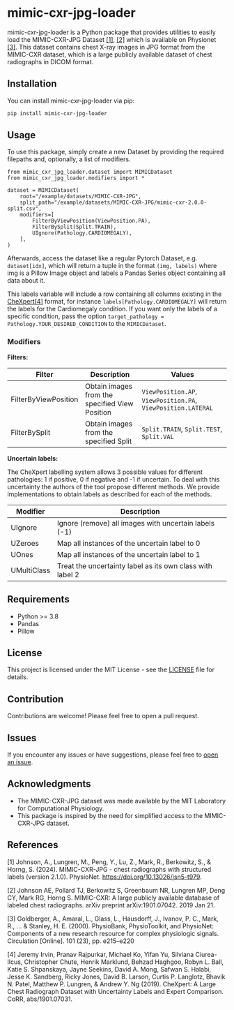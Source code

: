 # mimic-cxr-jpg-loader

mimic-cxr-jpg-loader is a Python package that provides utilities to easily load the MIMIC-CXR-JPG Dataset [\[1\]](#1), [\[2\]](#2) which is available on Physionet [\[3\]](#3). This dataset contains chest X-ray images in JPG format from the MIMIC-CXR dataset, which is a large publicly available dataset of chest radiographs in DICOM format.

## Installation

You can install mimic-cxr-jpg-loader via pip:

```bash
pip install mimic-cxr-jpg-loader
```

## Usage

To use this package, simply create a new Dataset by providing the required filepaths and, optionally, a list of modifiers.

```python3
from mimic_cxr_jpg_loader.dataset import MIMICDataset
from mimic_cxr_jpg_loader.modifiers import *

dataset = MIMICDataset(
    root="/example/datasets/MIMIC-CXR-JPG",
    split_path="/example/datasets/MIMIC-CXR-JPG/mimic-cxr-2.0.0-split.csv",
    modifiers=[
        FilterByViewPosition(ViewPosition.PA),
        FilterBySplit(Split.TRAIN),
        UIgnore(Pathology.CARDIOMEGALY),
    ],
)
```

Afterwards, access the dataset like a regular Pytorch Dataset, e.g. `dataset[idx]`, which will return a tuple in the format `(img, labels)` where img is a Pillow Image object and labels a Pandas Series object containing all data about it.

This labels variable will include a row containing all columns existing in the [CheXpert](https://stanfordmlgroup.github.io/competitions/chexpert/)[\[4\]](#4) format, for instance `labels[Pathology.CARDIOMEGALY]` will return the labels for the Cardiomegaly condition. If you want only the labels of a specific condition, pass the option `target_pathology = Pathology.YOUR_DESIRED_CONDITION` to the `MIMICDataset`.

### Modifiers

**Filters:**

| Filter | Description | Values |
| ------ | ----------- | ------ |
| FilterByViewPosition | Obtain images from the specified View Position | `ViewPosition.AP`, `ViewPosition.PA`, `ViewPosition.LATERAL` |
| FilterBySplit | Obtain images from the specified Split | `Split.TRAIN`, `Split.TEST`, `Split.VAL` |

**Uncertain labels:**

The CheXpert labelling system allows 3 possible values for different pathologies: 1 if positive, 0 if negative and -1 if uncertain. To deal with this uncertainty the authors of the tool propose different methods. We provide implementations to obtain labels as described for each of the methods.

| Modifier | Description |
| ------- | ------------ |
| UIgnore | Ignore (remove) all images with uncertain labels (-1) |
| UZeroes | Map all instances of the uncertain label to 0
| UOnes | Map all instances of the uncertain label to 1
| UMultiClass | Treat the uncertainty label as its own class with label 2 |

## Requirements

- Python >= 3.8
- Pandas
- Pillow

## License

This project is licensed under the MIT License - see the [LICENSE](LICENSE) file for details.

## Contribution

Contributions are welcome! Please feel free to open a pull request.

## Issues

If you encounter any issues or have suggestions, please feel free to [open an issue](https://github.com/filipepcampos/mimic-cxr-jpg-loader/issues).

## Acknowledgments

- The MIMIC-CXR-JPG dataset was made available by the MIT Laboratory for Computational Physiology.
- This package is inspired by the need for simplified access to the MIMIC-CXR-JPG dataset.

## References

<a id="1">\[1\]</a>
Johnson, A., Lungren, M., Peng, Y., Lu, Z., Mark, R., Berkowitz, S., & Horng, S. (2024). MIMIC-CXR-JPG - chest radiographs with structured labels (version 2.1.0). PhysioNet. https://doi.org/10.13026/jsn5-t979.

<a id="2">\[2\]</a>
Johnson AE, Pollard TJ, Berkowitz S, Greenbaum NR, Lungren MP, Deng CY, Mark RG, Horng S. MIMIC-CXR: A large publicly available database of labeled chest radiographs. arXiv preprint arXiv:1901.07042. 2019 Jan 21.

<a id="3">\[3\]</a>
Goldberger, A., Amaral, L., Glass, L., Hausdorff, J., Ivanov, P. C., Mark, R., ... & Stanley, H. E. (2000). PhysioBank, PhysioToolkit, and PhysioNet: Components of a new research resource for complex physiologic signals. Circulation \[Online\]. 101 (23), pp. e215–e220

<a id="4">\[4\]</a>
Jeremy Irvin, Pranav Rajpurkar, Michael Ko, Yifan Yu, Silviana Ciurea-Ilcus, Christopher Chute, Henrik Marklund, Behzad Haghgoo, Robyn L. Ball, Katie S. Shpanskaya, Jayne Seekins, David A. Mong, Safwan S. Halabi, Jesse K. Sandberg, Ricky Jones, David B. Larson, Curtis P. Langlotz, Bhavik N. Patel, Matthew P. Lungren, & Andrew Y. Ng (2019). CheXpert: A Large Chest Radiograph Dataset with Uncertainty Labels and Expert Comparison. CoRR, abs/1901.07031.
